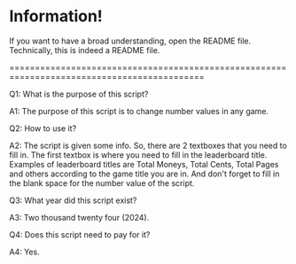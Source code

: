 # Information!
If you want to have a broad understanding, open the README file. Technically, this is indeed a README file.

============================================================================================

Q1: What is the purpose of this script?

A1: The purpose of this script is to change number values ​​in any game.

Q2: How to use it?

A2: The script is given some info. So, there are 2 textboxes that you need to fill in. The first textbox is where you need to fill in the leaderboard title. Examples of leaderboard titles are Total Moneys, Total Cents, Total Pages and others according to the game title you are in. And don't forget to fill in the blank space for the number value of the script.

Q3: What year did this script exist?

A3: Two thousand twenty four (2024).

Q4: Does this script need to pay for it?

A4: Yes.
